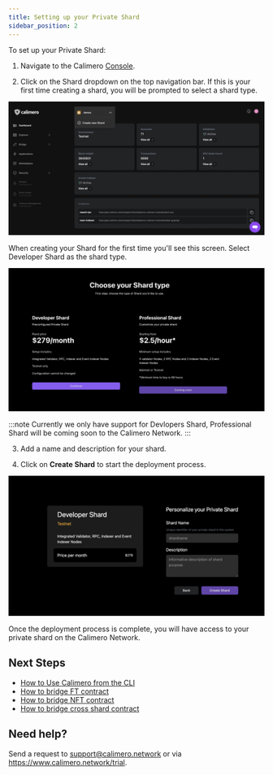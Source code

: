 ```yaml
---
title: Setting up your Private Shard
sidebar_position: 2
---
```



To set up your Private Shard:

1. Navigate to the Calimero [Console](https://app.calimero.network/dashboard).

2. Click on the Shard dropdown on the top navigation bar. If this is your first time creating a shard, you will be prompted to select a shard type.

![](../../static/img/12.png)

When creating your Shard for the first time you'll see this screen. Select Developer Shard as the shard type.

![](../../static/img/shard_type.png)

:::note
Currently we only have support for Devlopers Shard, Professional Shard will be coming soon to the Calimero Network.
:::

3. Add a name and description for your shard.

4. Click on **Create Shard** to start the deployment process.

![](../../static/img/developers_shard.png)

Once the deployment process is complete, you will have access to your private shard on the Calimero Network.

## Next Steps

- [How to Use Calimero from the CLI](/)
- [How to bridge FT contract](/)
- [How to bridge NFT contract](/)
- [How to bridge cross shard contract](/)

## Need help?
Send a request to [support@calimero.network](mailto:support@calimero.network) or via https://www.calimero.network/trial.
